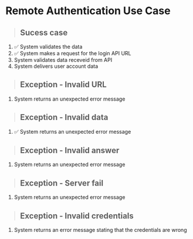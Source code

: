 # Remote Authentication Use Case

> ## Sucess case
1. ✅ System validates the data
2. ✅ System makes a request for the login API URL
3. System validates data receveid from API
4. System delivers user account data

> ## Exception - Invalid URL
1. System returns an unexpected error message

> ## Exception - Invalid data
1. ✅ System returns an unexpected error message

> ## Exception - Invalid answer
1. System returns an unexpected error message

> ## Exception - Server fail
1. System returns an unexpected error message

> ## Exception - Invalid credentials
1. System returns an error message stating that the credentials are wrong